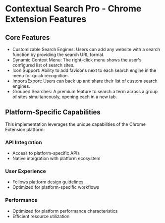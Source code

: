 # Contextual Search Pro - Chrome Extension Features

## Core Features
- Customizable Search Engines: Users can add any website with a search function by providing the search URL format.
- Dynamic Context Menu: The right-click menu shows the user's configured list of search sites.
- Icon Support: Ability to add favicons next to each search engine in the menu for quick recognition.
- Import/Export: Users can back up and share their list of custom search engines.
- Grouped Searches: A premium feature to search a term across a group of sites simultaneously, opening each in a new tab.

## Platform-Specific Capabilities
This implementation leverages the unique capabilities of the Chrome Extension platform:

### API Integration
- Access to platform-specific APIs
- Native integration with platform ecosystem

### User Experience
- Follows platform design guidelines
- Optimized for platform-specific workflows

### Performance
- Optimized for platform performance characteristics
- Efficient resource utilization
